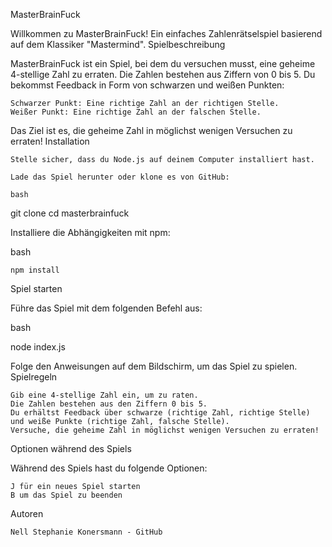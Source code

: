 MasterBrainFuck

Willkommen zu MasterBrainFuck! Ein einfaches Zahlenrätselspiel basierend auf dem Klassiker "Mastermind".
Spielbeschreibung

MasterBrainFuck ist ein Spiel, bei dem du versuchen musst, eine geheime 4-stellige Zahl zu erraten. Die Zahlen bestehen aus Ziffern von 0 bis 5. Du bekommst Feedback in Form von schwarzen und weißen Punkten:

    Schwarzer Punkt: Eine richtige Zahl an der richtigen Stelle.
    Weißer Punkt: Eine richtige Zahl an der falschen Stelle.

Das Ziel ist es, die geheime Zahl in möglichst wenigen Versuchen zu erraten!
Installation

    Stelle sicher, dass du Node.js auf deinem Computer installiert hast.

    Lade das Spiel herunter oder klone es von GitHub:

    bash

git clone <repository-url>
cd masterbrainfuck

Installiere die Abhängigkeiten mit npm:

bash

    npm install

Spiel starten

Führe das Spiel mit dem folgenden Befehl aus:

bash

node index.js

Folge den Anweisungen auf dem Bildschirm, um das Spiel zu spielen.
Spielregeln

    Gib eine 4-stellige Zahl ein, um zu raten.
    Die Zahlen bestehen aus den Ziffern 0 bis 5.
    Du erhältst Feedback über schwarze (richtige Zahl, richtige Stelle) und weiße Punkte (richtige Zahl, falsche Stelle).
    Versuche, die geheime Zahl in möglichst wenigen Versuchen zu erraten!

Optionen während des Spiels

Während des Spiels hast du folgende Optionen:

    J für ein neues Spiel starten
    B um das Spiel zu beenden

Autoren

    Nell Stephanie Konersmann - GitHub
